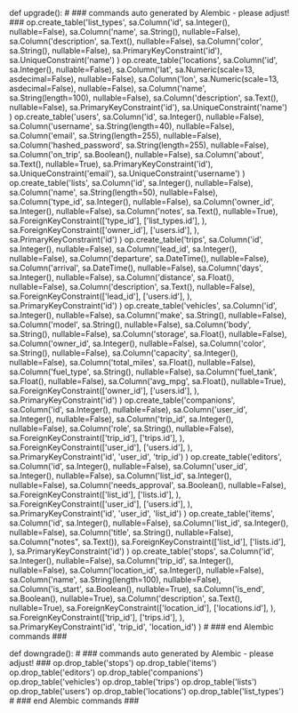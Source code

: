 def upgrade():
    # ### commands auto generated by Alembic - please adjust! ###
    op.create_table('list_types',
    sa.Column('id', sa.Integer(), nullable=False),
    sa.Column('name', sa.String(), nullable=False),
    sa.Column('description', sa.Text(), nullable=False),
    sa.Column('color', sa.String(), nullable=False),
    sa.PrimaryKeyConstraint('id'),
    sa.UniqueConstraint('name')
    )
    op.create_table('locations',
    sa.Column('id', sa.Integer(), nullable=False),
    sa.Column('lat', sa.Numeric(scale=13, asdecimal=False), nullable=False),
    sa.Column('lon', sa.Numeric(scale=13, asdecimal=False), nullable=False),
    sa.Column('name', sa.String(length=100), nullable=False),
    sa.Column('description', sa.Text(), nullable=False),
    sa.PrimaryKeyConstraint('id'),
    sa.UniqueConstraint('name')
    )
    op.create_table('users',
    sa.Column('id', sa.Integer(), nullable=False),
    sa.Column('username', sa.String(length=40), nullable=False),
    sa.Column('email', sa.String(length=255), nullable=False),
    sa.Column('hashed_password', sa.String(length=255), nullable=False),
    sa.Column('on_trip', sa.Boolean(), nullable=False),
    sa.Column('about', sa.Text(), nullable=True),
    sa.PrimaryKeyConstraint('id'),
    sa.UniqueConstraint('email'),
    sa.UniqueConstraint('username')
    )
    op.create_table('lists',
    sa.Column('id', sa.Integer(), nullable=False),
    sa.Column('name', sa.String(length=50), nullable=False),
    sa.Column('type_id', sa.Integer(), nullable=False),
    sa.Column('owner_id', sa.Integer(), nullable=False),
    sa.Column('notes', sa.Text(), nullable=True),
    sa.ForeignKeyConstraint(['type_id'], ['list_types.id'], ),
    sa.ForeignKeyConstraint(['owner_id'], ['users.id'], ),
    sa.PrimaryKeyConstraint('id')
    )
    op.create_table('trips',
    sa.Column('id', sa.Integer(), nullable=False),
    sa.Column('lead_id', sa.Integer(), nullable=False),
    sa.Column('departure', sa.DateTime(), nullable=False),
    sa.Column('arrival', sa.DateTime(), nullable=False),
    sa.Column('days', sa.Integer(), nullable=False),
    sa.Column('distance', sa.Float(), nullable=False),
    sa.Column('description', sa.Text(), nullable=False),
    sa.ForeignKeyConstraint(['lead_id'], ['users.id'], ),
    sa.PrimaryKeyConstraint('id')
    )
    op.create_table('vehicles',
    sa.Column('id', sa.Integer(), nullable=False),
    sa.Column('make', sa.String(), nullable=False),
    sa.Column('model', sa.String(), nullable=False),
    sa.Column('body', sa.String(), nullable=False),
    sa.Column('storage', sa.Float(), nullable=False),
    sa.Column('owner_id', sa.Integer(), nullable=False),
    sa.Column('color', sa.String(), nullable=False),
    sa.Column('capacity', sa.Integer(), nullable=False),
    sa.Column('total_miles', sa.Float(), nullable=False),
    sa.Column('fuel_type', sa.String(), nullable=False),
    sa.Column('fuel_tank', sa.Float(), nullable=False),
    sa.Column('avg_mpg', sa.Float(), nullable=True),
    sa.ForeignKeyConstraint(['owner_id'], ['users.id'], ),
    sa.PrimaryKeyConstraint('id')
    )
    op.create_table('companions',
    sa.Column('id', sa.Integer(), nullable=False),
    sa.Column('user_id', sa.Integer(), nullable=False),
    sa.Column('trip_id', sa.Integer(), nullable=False),
    sa.Column('role', sa.String(), nullable=False),
    sa.ForeignKeyConstraint(['trip_id'], ['trips.id'], ),
    sa.ForeignKeyConstraint(['user_id'], ['users.id'], ),
    sa.PrimaryKeyConstraint('id', 'user_id', 'trip_id')
    )
    op.create_table('editors',
    sa.Column('id', sa.Integer(), nullable=False),
    sa.Column('user_id', sa.Integer(), nullable=False),
    sa.Column('list_id', sa.Integer(), nullable=False),
    sa.Column('needs_approval', sa.Boolean(), nullable=False),
    sa.ForeignKeyConstraint(['list_id'], ['lists.id'], ),
    sa.ForeignKeyConstraint(['user_id'], ['users.id'], ),
    sa.PrimaryKeyConstraint('id', 'user_id', 'list_id')
    )
    op.create_table('items',
    sa.Column('id', sa.Integer(), nullable=False),
    sa.Column('list_id', sa.Integer(), nullable=False),
    sa.Column('title', sa.String(), nullable=False),
    sa.Column("notes", sa.Text()),
    sa.ForeignKeyConstraint(['list_id'], ['lists.id'], ),
    sa.PrimaryKeyConstraint('id')
    )
    op.create_table('stops',
    sa.Column('id', sa.Integer(), nullable=False),
    sa.Column('trip_id', sa.Integer(), nullable=False),
    sa.Column('location_id', sa.Integer(), nullable=False),
    sa.Column('name', sa.String(length=100), nullable=False),
    sa.Column('is_start', sa.Boolean(), nullable=True),
    sa.Column('is_end', sa.Boolean(), nullable=True),
    sa.Column('description', sa.Text(), nullable=True),
    sa.ForeignKeyConstraint(['location_id'], ['locations.id'], ),
    sa.ForeignKeyConstraint(['trip_id'], ['trips.id'], ),
    sa.PrimaryKeyConstraint('id', 'trip_id', 'location_id')
    )
    # ### end Alembic commands ###


def downgrade():
    # ### commands auto generated by Alembic - please adjust! ###
    op.drop_table('stops')
    op.drop_table('items')
    op.drop_table('editors')
    op.drop_table('companions')
    op.drop_table('vehicles')
    op.drop_table('trips')
    op.drop_table('lists')
    op.drop_table('users')
    op.drop_table('locations')
    op.drop_table('list_types')
    # ### end Alembic commands ###
